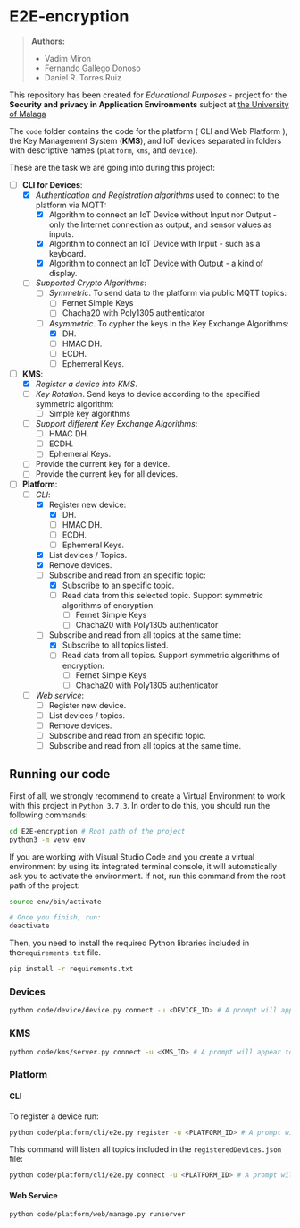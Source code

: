 # E2E-encryption

> **Authors:**
>
> - Vadim Miron
> - Fernando Gallego Donoso
> - Daniel R. Torres Ruiz

This repository has been created for *Educational Purposes* - project for the **Security and privacy in Application Environments** subject at [the University of Malaga](https://www.uma.es/)

The `code` folder contains the code for the platform ( CLI and Web Platform ), the Key Management System (**KMS**), and IoT devices separated in folders with descriptive names (`platform`, `kms`, and `device`).

These are the task we are going into during this project:

- [ ] **CLI for Devices**:
  - [x] *Authentication and Registration algorithms* used to connect to the platform via MQTT:
    - [x] Algorithm to connect an IoT Device without Input nor Output - only the Internet connection as output, and sensor values as inputs.
    - [x] Algorithm to connect an IoT Device with Input - such as a keyboard.
    - [x] Algorithm to connect an IoT Device with Output - a kind of display.
  - [ ] *Supported Crypto Algorithms*:
    - [ ] *Symmetric*. To send data to the platform via public MQTT topics:
      - [ ] Fernet Simple Keys
      - [ ] Chacha20 with Poly1305 authenticator
    - [ ] *Asymmetric*. To cypher the keys in the Key Exchange Algorithms:
      - [x] DH.
      - [ ] HMAC DH.
      - [ ] ECDH.
      - [ ] Ephemeral Keys.
- [ ] **KMS**:
  - [x] *Register a device into KMS*.
  - [ ] *Key Rotation*. Send keys to device according to the specified symmetric algorithm:
    - [ ] Simple key algorithms
  - [ ] *Support different Key Exchange Algorithms*:
    - [ ] HMAC DH.
    - [ ] ECDH.
    - [ ] Ephemeral Keys.
  - [ ] Provide the current key for a device.
  - [ ] Provide the current key for all devices.
- [ ] **Platform**:
  - [ ] *CLI*:
    - [x] Register new device:
      - [x] DH.
      - [ ] HMAC DH.
      - [ ] ECDH.
      - [ ] Ephemeral Keys.
    - [x] List devices / Topics.
    - [x] Remove devices.
    - [ ] Subscribe and read from an specific topic:
      - [x] Subscribe to an specific topic.
      - [ ] Read data from this selected topic. Support symmetric algorithms of encryption:
        - [ ] Fernet Simple Keys
        - [ ] Chacha20 with Poly1305 authenticator
    - [ ] Subscribe and read from all topics at the same time:
      - [x] Subscribe to all topics listed.
      - [ ] Read data from all topics. Support symmetric algorithms of encryption:
        - [ ] Fernet Simple Keys
        - [ ] Chacha20 with Poly1305 authenticator
  - [ ] *Web service*:
    - [ ] Register new device.
    - [ ] List devices / topics.
    - [ ] Remove devices.
    - [ ] Subscribe and read from an specific topic.
    - [ ] Subscribe and read from all topics at the same time.

## Running our code

First of all, we strongly recommend to create a Virtual Environment to work with this project in `Python 3.7.3`. In order to do this, you should run the following commands:

```bash
cd E2E-encryption # Root path of the project
python3 -m venv env
```

If you are working with Visual Studio Code and you create a virtual environment by using its integrated terminal console, it will automatically ask you to activate the environment. If not, run this command from the root path of the project:

```bash
source env/bin/activate

# Once you finish, run:
deactivate
```

Then, you need to install the required Python libraries included in the`requirements.txt` file.

```bash
pip install -r requirements.txt
```

### Devices

```bash
python code/device/device.py connect -u <DEVICE_ID> # A prompt will appear to introduce the password. Alternatively, include `-p <DEVICE_PASSWORD>`
```

### KMS

```bash
python code/kms/server.py connect -u <KMS_ID> # A prompt will appear to introduce the password. Alternatively, include `-p <KMS_PASSWORD>`
```

### Platform

#### CLI

To register a device run:

```bash
python code/platform/cli/e2e.py register -u <PLATFORM_ID> # A prompt will appear to introduce the password. Alternatively, include `-p <PLATFORM_PASSWORD>`
```

This command will listen all topics included in the `registeredDevices.json` file:

```bash
python code/platform/cli/e2e.py connect -u <PLATFORM_ID> # A prompt will appear to introduce the password
```

#### Web Service

```bash
python code/platform/web/manage.py runserver
```
